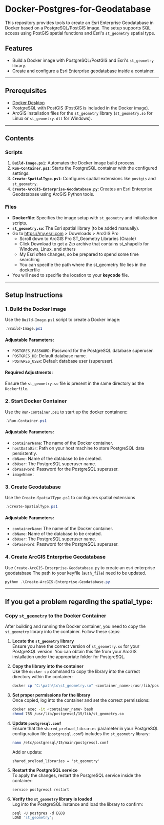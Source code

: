 # Docker-Postgres-for-Geodatabase

This repository provides tools to create an Esri Enterprise Geodatabase in Docker based on a PostgreSQL/PostGIS image. The setup supports SQL access using PostGIS spatial functions and Esri's `st_geometry` spatial type.

## Features

- Build a Docker image with PostgreSQL/PostGIS and Esri's `st_geometry` library.
- Create and configure a Esri Enterprise geodatabase inside a container.
---

## Prerequisites

- [Docker Desktop](https://www.docker.com/products/docker-desktop)
- PostgreSQL with PostGIS (PostGIS is included in the Docker image).
- ArcGIS installation files for the `st_geometry` library (`st_geometry.so` for Linux or `st_geometry.dll` for Windows).

---

## Contents

### Scripts

1. **`Build-Image.ps1`**: Automates the Docker image build process.
2. **`Run-Container.ps1`**: Starts the PostgreSQL container with the configured settings.
3. **`Create-SpatialType.ps1`**: Configures spatial extensions like `postgis` and `st_geometry`.
4. **`Create-ArcGIS-Enterprise-Geodatabase.py`**: Creates an Esri Enterprise Geodatabase using ArcGIS Python tools.

### Files

- **Dockerfile**: Specifies the image setup with `st_geometry` and initialization scripts.
- **`st_geometry.so`**: The Esri spatial library (to be added manually).
- Go to https://my.esri.com > Downloads > ArcGIS Pro
   - Scroll down to ArcGIS Pro ST_Geometry Libraries (Oracle)
   - Click Download to get a Zip archive that contains st_shapelib for Windows, Linux, and others
   - My Esri often changes, so be prepared to spend some time searching
   - You can specifie the path where the st_geometry file lies in the dockerfile
-  You will need to specifie the location to your **keycode** file.
---

## Setup Instructions

### 1. Build the Docker Image

Use the `Build-Image.ps1` script to create a Docker image:

```powershell
.\Build-Image.ps1
```
#### Adjustable Parameters:
- `POSTGRES_PASSWORD`: Password for the PostgreSQL database superuser.
- `POSTGRES_DB`: Default database name.
- `POSTGRES_USER`: Default database user (superuser).
#### Required Adjustments:
Ensure the `st_geometry.so` file is present in the same directory as the `Dockerfile`.

### 2. Start Docker Container
Use the `Run-Container.ps1` to start up the docker containere:

```powershell
.\Run-Container.ps1
```
#### Adjustable Parameters:
- `containerName`: The name of the Docker container.
- `hostDataDir`: Path on your host machine to store PostgreSQL data persistently.
- `dbName`: Name of the database to be created.
- `dbUser`: The PostgreSQL superuser name.
- `dbPassword`: Password for the PostgreSQL superuser.
-  `imageName` : 

### 3. Create Geodatabase

Use the `Create-SpatialType.ps1` to configures spatial extensions
```powershell
.\Create-SpatialType.ps1
```
#### Adjustable Parameters:
- `containerName`: The name of the Docker container.
- `dbName`: Name of the database to be created.
- `dbUser`: The PostgreSQL superuser name.
- `dbPassword`: Password for the PostgreSQL superuser.

### 4. Create ArcGIS Enterprise Geodatabase
Use `Create-ArcGIS-Enterprise-Geodatabase.py` to create an esri enterprise geodatabase
The path to your keyfile (`auth_file`)  need to be updated.
```powershell
python .\Create-ArcGIS-Enterprise-Geodatabase.py
```
-------------------------------------------------------------------------------------------------------------------------------------
## If you get a problem regarding the spatial_type:

### Copy `st_geometry` to the Docker Container

After building and running the Docker container, you need to copy the `st_geometry` library into the container. Follow these steps:

1. **Locate the `st_geometry` library**  
   Ensure you have the correct version of `st_geometry.so` for your PostgreSQL version. You can obtain this file from your ArcGIS installation under the appropriate folder for PostgreSQL.

2. **Copy the library into the container**  
   Use the `docker cp` command to copy the library into the correct directory within the container:
   ```powershell
   docker cp "C:\path\to\st_geometry.so" <container_name>:/usr/lib/postgresql/15/lib/st_geometry.so
   ```

3. **Set proper permissions for the library**  
   Once copied, log into the container and set the correct permissions:
   ```bash
   docker exec -it <container_name> bash
   chmod 755 /usr/lib/postgresql/15/lib/st_geometry.so
   ```

4. **Update `postgresql.conf`**  
   Ensure that the `shared_preload_libraries` parameter in your PostgreSQL configuration file (`postgresql.conf`) includes the `st_geometry` library:
   ```bash
   nano /etc/postgresql/15/main/postgresql.conf
   ```
   Add or update:
   ```
   shared_preload_libraries = 'st_geometry'
   ```

5. **Restart the PostgreSQL service**  
   To apply the changes, restart the PostgreSQL service inside the container:
   ```bash
   service postgresql restart
   ```

6. **Verify the `st_geometry` library is loaded**  
   Log into the PostgreSQL instance and load the library to confirm:
   ```sql
   psql -U postgres -d EGDB
   LOAD 'st_geometry';
   ```

